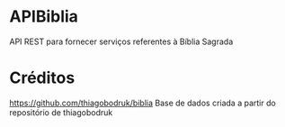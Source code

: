 # APIBiblia
API REST para fornecer serviços referentes à Bíblia Sagrada

# Créditos
https://github.com/thiagobodruk/biblia
Base de dados criada a partir do repositório de thiagobodruk
